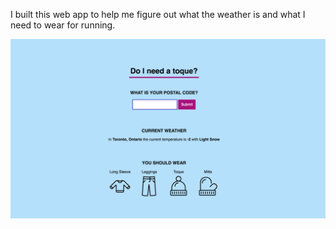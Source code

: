 I built this web app to help me figure out what the weather is and what I need to wear for running. 

<img src="assets/screenshot.png" alt="Screen shot of app">